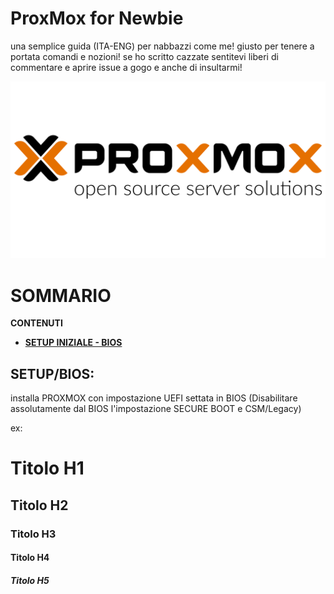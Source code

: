 # ProxMox for Newbie
 una semplice guida (ITA-ENG) per nabbazzi come me! giusto per tenere  a portata comandi e nozioni! se ho scritto cazzate sentitevi liberi di commentare e aprire issue a gogo e anche di insultarmi!

![logo](./images/proxmoxlogo.webp)

# SOMMARIO
**CONTENUTI**

- [**SETUP INIZIALE - BIOS**](#setup/bios)


## SETUP/BIOS:
installa PROXMOX con impostazione UEFI settata in BIOS (Disabilitare assolutamente dal BIOS l'impostazione SECURE BOOT e CSM/Legacy)










ex:
# Titolo H1
## Titolo H2
### Titolo H3
#### Titolo H4
##### Titolo H5
